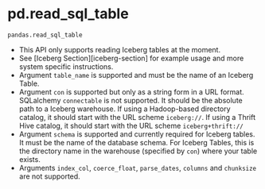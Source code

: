 # pd.read_sql_table

`pandas.read_sql_table`

-   This API only supports reading Iceberg tables at the moment.
-   See [Iceberg Section][iceberg-section] for example usage and more system specific instructions.
-   Argument `table_name` is supported and must be the name of an Iceberg Table.
-   Argument `con` is supported but only as a string form in a URL format.
    SQLalchemy `connectable` is not supported.
    It should be the absolute path to a Iceberg warehouse.
    If using a Hadoop-based directory catalog, it should start with the URL scheme `iceberg://`.
    If using a Thrift Hive catalog, it should start with the URL scheme `iceberg+thrift://`
-   Argument `schema` is supported and currently required for Iceberg tables. It must be the name
    of the database schema. For Iceberg Tables, this is the directory name
    in the warehouse (specified by `con`) where your table exists.
-   Arguments `index_col`, `coerce_float`, `parse_dates`, `columns` and `chunksize` are
    not supported.


